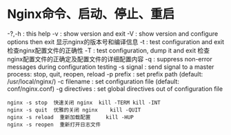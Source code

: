 # Nginx命令、启动、停止、重启

  -?,-h         : this help
  -v            : show version and exit
  -V            : show version and configure options then exit    显示nginx的版本号和编译信息
  -t            : test configuration and exit                     检查nginx配置文件的正确性
  -T            : test configuration, dump it and exit              检查nginx配置文件的正确定及配置文件的详细配置内容
  -q            : suppress non-error messages during configuration testing
  -s signal     : send signal to a master process: stop, quit, reopen, reload
  -p prefix     : set prefix path (default: /usr/local/nginx/)
  -c filename   : set configuration file (default: conf/nginx.conf)
  -g directives : set global directives out of configuration file

    nginx -s stop  快速关闭 nginx  kill -TERM kill -INT 
    nginx -s quit  优雅的关闭 nginx    kill -QUIT
    nginx -s reload  重新加载配置     kill -HUP 
    nginx -s reopen  重新打开日志文件